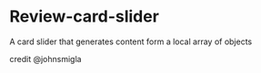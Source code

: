 # Review-card-slider

A card slider that generates content form a local array of objects

credit @johnsmigla
